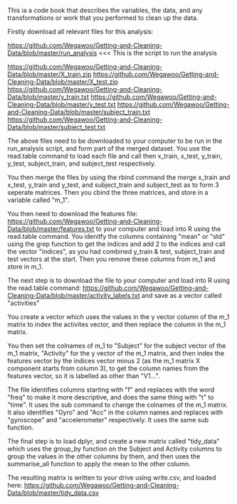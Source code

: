 This ia a code book that describes the variables, the data, 
and any transformations or work that you performed to clean up the data.

Firstly download all relevant files for this analysis:

https://github.com/Wegawoo/Getting-and-Cleaning-Data/blob/master/run_analysis <<< This is the script to run the analysis

https://github.com/Wegawoo/Getting-and-Cleaning-Data/blob/master/X_train.zip
https://github.com/Wegawoo/Getting-and-Cleaning-Data/blob/master/X_test.zip
https://github.com/Wegawoo/Getting-and-Cleaning-Data/blob/master/y_train.txt
https://github.com/Wegawoo/Getting-and-Cleaning-Data/blob/master/y_test.txt
https://github.com/Wegawoo/Getting-and-Cleaning-Data/blob/master/subject_train.txt
https://github.com/Wegawoo/Getting-and-Cleaning-Data/blob/master/subject_test.txt

The above files need to be downloaded to your computer to be run in the run_analysis script, and form part of the merged dataset. You use the read.table command to load each file and call then x_train, x_test, y_train, y_test, subject_train, and subject_test respectively.

You then merge the files by using the rbind command the merge x_train and x_test, y_train and y_test, and subject_train and subject_test as to form 3 seperate matrices. Then you cbind the three matrices, and store in a variable called "m_1".

You then need to download the features file: https://github.com/Wegawoo/Getting-and-Cleaning-Data/blob/master/features.txt to your computer and load into R using the read.table command. You idenitfy the columns containing "mean" or "std" using the grep function to get the indices and add 2 to the indices and call the vector "indices", as you had combined y_train & test, subject_train and test vectors at the start. Then you remove these columns from m_1 and store in m_1.

The next step is to download the file to your computer and load into R using the read.table command: https://github.com/Wegawoo/Getting-and-Cleaning-Data/blob/master/activity_labels.txt and save as a vector called "activities"

You create a vector which uses the values in the y vector column of the m_1 matrix to index the activites vector, and then replace the column in the m_1 matrix.

You then set the colnames of m_1 to "Subject" for the subject vector of the m_1 matrix, "Activity" for the y vector of the m_1 matrix, and then index the features vector by the indices vector minus 2 (as the m_1 matrix X component starts from column 3), to get the column names from the features vector, so it is labelled as other than "V1...". 

The file identifies columns starting with "f" and replaces with the word "freq" to make it more descriptive, and does the same thing with "t" to "time". It uses the sub command to change the colnames of the m_1 matrix. It also identifies "Gyro" and "Acc" in the column names and replaces with "gyroscope" and "accelerometer" respectively. It uses the same sub function.

The final step is to load dplyr, and create a new matrix called "tidy_data" which uses the group_by function on the Subject and Activity columns to group the values in the other columns by them, and then uses the summarise_all function to apply the mean to the other column.

The resulting matrix is written to your drive using write.csv, and loaded here: https://github.com/Wegawoo/Getting-and-Cleaning-Data/blob/master/tidy_data.csv

